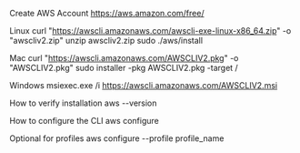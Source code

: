 Create AWS Account
https://aws.amazon.com/free/

Linux
curl "https://awscli.amazonaws.com/awscli-exe-linux-x86_64.zip" -o "awscliv2.zip"
unzip awscliv2.zip
sudo ./aws/install

Mac
curl "https://awscli.amazonaws.com/AWSCLIV2.pkg" -o "AWSCLIV2.pkg"
sudo installer -pkg AWSCLIV2.pkg -target /

Windows
msiexec.exe /i https://awscli.amazonaws.com/AWSCLIV2.msi

How to verify installation
aws --version

How to configure the CLI
aws configure

Optional for profiles
aws configure --profile profile_name